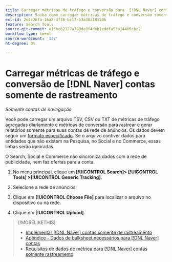 ```yaml
---
title: Carregar métricas de tráfego e conversão para  [!DNL Naver] contas somente de rastreamento
description: Saiba como carregar métricas de tráfego e conversão somente para rastreamento e relatórios de contas do  [!DNL Naver] .
exl-id: 2e4c26fa-16a8-4f36-bc17-b3a38a18120b
feature: Search Tools
source-git-commit: e16bc62127a708de8f4deb1eddfa53a14405cbc2
workflow-type: tm+mt
source-wordcount: '137'
ht-degree: 0%

---
```


# Carregar métricas de tráfego e conversão de [!DNL Naver] contas somente de rastreamento

*Somente contas de navegação*

Você pode carregar um arquivo TSV, CSV ou TXT de métricas de tráfego agregadas diariamente e métricas de conversão para rastrear e gerar relatórios somente para suas contas de rede de anúncios. Os dados devem seguir um [formato especificado](naver-tracking-campaigns-data-requirements.md). Se o arquivo contiver dados para entidades que não existem na Pesquisa, no Social e no Commerce, essas linhas serão ignoradas.

O Search, Social e Commerce não sincroniza dados com a rede de publicidade, nem faz ofertas para a conta.

1. No menu principal, clique em **[!UICONTROL Search]> [!UICONTROL Tools] >[!UICONTROL Generic Tracking]**.

1. Selecione a rede de anúncios.

1. Clique em **[!UICONTROL Choose File]** para localizar o arquivo no dispositivo ou na rede.

1. Clique em **[!UICONTROL Upload]**.

>[!MORELIKETHIS]
>
>* [Implementar [!DNL Naver] contas somente de rastreamento](/help/search-social-commerce/campaign-management/naver-tracking-only-account-implement.md)
>* [Apêndice - Dados de bulksheet necessários para [!DNL Naver] contas](/help/search-social-commerce/campaign-management/bulksheets/bulksheet-data-formats/bulksheet-data-naver.md)
>* [Requisitos de dados de métrica para [!DNL Naver] contas somente rastreamento](/help/search-social-commerce/tools/metrics-upload-tracking-campaigns/naver-tracking-campaigns-data-requirements.md)
